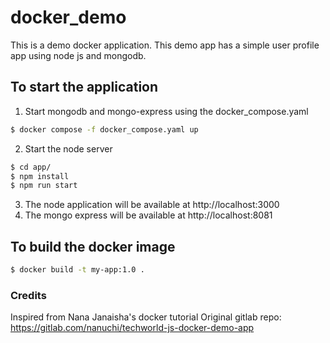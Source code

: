 # docker_demo
This is a demo docker application.
This demo app has a simple user profile app using node js and mongodb.

## To start the application
1. Start mongodb and mongo-express using the docker_compose.yaml 
```sh
$ docker compose -f docker_compose.yaml up
```
2. Start the node server
```sh
$ cd app/
$ npm install
$ npm run start
```
3. The node application will be available at http://localhost:3000
4. The mongo express will be available at http://localhost:8081

## To build the docker image
```sh
$ docker build -t my-app:1.0 .
```

### Credits
Inspired from Nana Janaisha's docker tutorial
Original gitlab repo: https://gitlab.com/nanuchi/techworld-js-docker-demo-app
